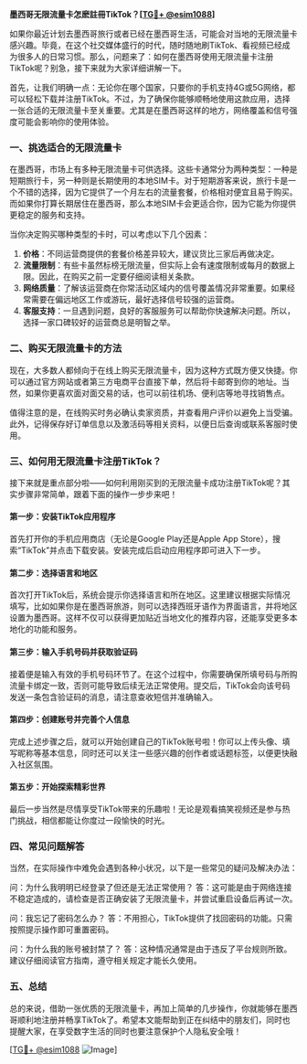 **墨西哥无限流量卡怎麽註冊TikTok？[[TG💪+ @esim1088](https://t.me/s/esim1088)]**

如果你最近计划去墨西哥旅行或者已经在墨西哥生活，可能会对当地的无限流量卡感兴趣。毕竟，在这个社交媒体盛行的时代，随时随地刷TikTok、看视频已经成为很多人的日常习惯。那么，问题来了：如何在墨西哥使用无限流量卡注册TikTok呢？别急，接下来就为大家详细讲解一下。

首先，让我们明确一点：无论你在哪个国家，只要你的手机支持4G或5G网络，都可以轻松下载并注册TikTok。不过，为了确保你能够顺畅地使用这款应用，选择一张合适的无限流量卡至关重要。尤其是在墨西哥这样的地方，网络覆盖和信号强度可能会影响你的使用体验。

### 一、挑选适合的无限流量卡

在墨西哥，市场上有多种无限流量卡可供选择。这些卡通常分为两种类型：一种是短期旅行卡，另一种则是长期使用的本地SIM卡。对于短期游客来说，旅行卡是一个不错的选择，因为它提供了一个月左右的流量套餐，价格相对便宜且易于购买。而如果你打算长期居住在墨西哥，那么本地SIM卡会更适合你，因为它能为你提供更稳定的服务和支持。

当你决定购买哪种类型的卡时，可以考虑以下几个因素：

1. **价格**：不同运营商提供的套餐价格差异较大，建议货比三家后再做决定。
2. **流量限制**：有些卡虽然标榜无限流量，但实际上会有速度限制或每月的数据上限。因此，在购买之前一定要仔细阅读相关条款。
3. **网络质量**：了解该运营商在你常活动区域内的信号覆盖情况非常重要。如果经常需要在偏远地区工作或游玩，最好选择信号较强的运营商。
4. **客服支持**：一旦遇到问题，良好的客服服务可以帮助你快速解决问题。所以，选择一家口碑较好的运营商总是明智之举。

### 二、购买无限流量卡的方法

现在，大多数人都倾向于在线上购买无限流量卡，因为这种方式既方便又快捷。你可以通过官方网站或者第三方电商平台直接下单，然后将卡邮寄到你的地址。当然，如果你更喜欢面对面交易的话，也可以前往机场、便利店等地寻找销售点。

值得注意的是，在线购买时务必确认卖家资质，并查看用户评价以避免上当受骗。此外，记得保存好订单信息以及激活码等相关资料，以便日后查询或联系客服时使用。

### 三、如何用无限流量卡注册TikTok？

接下来就是重点部分啦——如何利用刚买到的无限流量卡成功注册TikTok呢？其实步骤非常简单，跟着下面的操作一步步来吧！

#### 第一步：安装TikTok应用程序

首先打开你的手机应用商店（无论是Google Play还是Apple App Store），搜索“TikTok”并点击下载安装。安装完成后启动应用程序即可进入下一步。

#### 第二步：选择语言和地区

首次打开TikTok后，系统会提示你选择语言和所在地区。这里建议根据实际情况填写，比如如果你是在墨西哥旅游，则可以选择西班牙语作为界面语言，并将地区设置为墨西哥。这样不仅可以获得更加贴近当地文化的推荐内容，还能享受更多本地化的功能和服务。

#### 第三步：输入手机号码并获取验证码

接着便是输入有效的手机号码环节了。在这个过程中，你需要确保所填号码与所购流量卡绑定一致，否则可能导致后续无法正常使用。提交后，TikTok会向该号码发送一条包含验证码的消息，请注意查收短信并准确输入。

#### 第四步：创建账号并完善个人信息

完成上述步骤之后，就可以开始创建自己的TikTok账号啦！你可以上传头像、填写昵称等基本信息，同时还可以关注一些感兴趣的创作者或话题标签，以便更快融入社区氛围。

#### 第五步：开始探索精彩世界

最后一步当然是尽情享受TikTok带来的乐趣啦！无论是观看搞笑视频还是参与热门挑战，相信都能让你度过一段愉快的时光。

### 四、常见问题解答

当然，在实际操作中难免会遇到各种小状况，以下是一些常见的疑问及解决办法：

问：为什么我明明已经登录了但还是无法正常使用？
答：这可能是由于网络连接不稳定造成的，请检查是否正确安装了无限流量卡，并尝试重启设备后再试一次。

问：我忘记了密码怎么办？
答：不用担心，TikTok提供了找回密码的功能。只需按照提示操作即可重置密码。

问：为什么我的账号被封禁了？
答：这种情况通常是由于违反了平台规则所致。建议仔细阅读官方指南，遵守相关规定才能长久使用。

### 五、总结

总的来说，借助一张优质的无限流量卡，再加上简单的几步操作，你就能够在墨西哥顺利地注册并畅享TikTok了。希望本文能帮助到正在纠结中的朋友们，同时也提醒大家，在享受数字生活的同时也要注意保护个人隐私安全哦！

[[TG💪+ @esim1088](https://t.me/s/esim1088) ![Image](https://i.postimg.cc/4NQfJmqS/Snipaste-2025-05-13-00-14-12.png)]